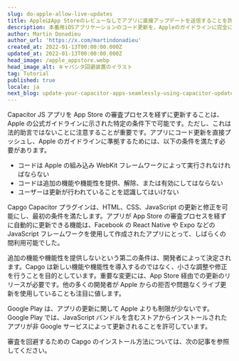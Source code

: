 ```yaml
---
slug: do-apple-allow-live-updates
title: AppleはApp Storeのレビューなしでアプリに直接アップデートを送信することを許可していますか？
description: 本番用iOSアプリケーションのコード更新を、Appleのガイドラインに完全に準拠して提供するにはどうすればよいですか？
author: Martin Donadieu
author_url: 'https://x.com/martindonadieu'
created_at: 2022-01-13T00:00:00.000Z
updated_at: 2022-01-13T00:00:00.000Z
head_image: /apple_appstore.webp
head_image_alt: キャパシタ回避装置のイラスト
tag: Tutorial
published: true
locale: ja
next_blog: update-your-capacitor-apps-seamlessly-using-capacitor-updater
---
```


Capacitor JS アプリを App Store の審査プロセスを経ずに更新することは、Apple の公式ガイドラインに示された特定の条件下で可能です。ただし、これは法的助言ではないことに注意することが重要です。アプリにコード更新を直接プッシュし、Apple のガイドラインに準拠するためには、以下の条件を満たす必要があります。

- コードは Apple の組み込み WebKit フレームワークによって実行されなければならない
- コードは追加の機能や機能性を提供、解除、または有効にしてはならない
- ユーザーは更新が行われていることを認識してはいけない

Capgo Capacitor プラグインは、HTML、CSS、JavaScript の更新と修正を可能にし、最初の条件を満たします。アプリが App Store の審査プロセスを経ずに自動的に更新できる機能は、Facebook の React Native や Expo などの JavaScript フレームワークを使用して作成されたアプリにとって、しばらくの間利用可能でした。

追加の機能や機能性を提供しないという第二の条件は、開発者によって決定されます。Capgo は新しい機能や機能性を導入するのではなく、小さな調整や修正を行うことを目的としています。重要な変更には、App Store 経由での更新のリリースが必要です。他の多くの開発者が Apple からの拒否や問題なくライブ更新を使用していることも注目に値します。

Google Play は、アプリの更新に関して Apple よりも制限が少ないです。Google Play では、JavaScript バンドルを含むストアからインストールされたアプリが非 Google サービスによって更新されることを許可しています。

審査を回避するための Capgo のインストール方法については、次の記事を参照してください。